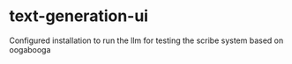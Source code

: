 # text-generation-ui
Configured installation to run the llm for testing the scribe system based on oogabooga
